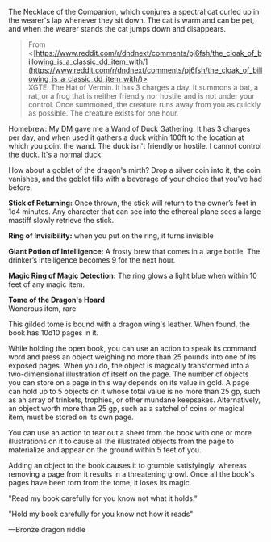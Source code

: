 The Necklace of the Companion, which conjures a spectral cat curled up in the wearer's lap whenever they sit down. The cat is warm and can be pet, and when the wearer stands the cat jumps down and disappears.
 > From <[https://www.reddit.com/r/dndnext/comments/pj6fsh/the_cloak_of_billowing_is_a_classic_dd_item_with/](https://www.reddit.com/r/dndnext/comments/pj6fsh/the_cloak_of_billowing_is_a_classic_dd_item_with/)>   
XGTE: The Hat of Vermin. It has 3 charges a day. It summons a bat, a rat, or a frog that is neither friendly nor hostile and is not under your control. Once summoned, the creature runs away from you as quickly as possible. The creature exists for one hour.
 
Homebrew: My DM gave me a Wand of Duck Gathering. It has 3 charges per day, and when used it gathers a duck within 100ft to the location at which you point the wand. The duck isn't friendly or hostile. I cannot control the duck. It's a normal duck.
 
How about a goblet of the dragon's mirth? Drop a silver coin into it, the coin vanishes, and the goblet fills with a beverage of your choice that you've had before.
          
**Stick of Returning:** Once thrown, the stick will return to the owner’s feet in 1d4 minutes. Any character that can see into the ethereal plane sees a large mastiff slowly retrieve the stick.
 
**Ring of Invisibility:** when you put on the ring, it turns invisible
 
**Giant Potion of Intelligence:** A frosty brew that comes in a large bottle. The drinker’s intelligence becomes 9 for the next hour.
 
**Magic Ring of Magic Detection:** The ring glows a light blue when within 10 feet of any magic item.
   

**Tome of the Dragon's Hoard**  
Wondrous item, rare
 
This gilded tome is bound with a dragon wing's leather. When found, the book has 10d10 pages in it.
 
While holding the open book, you can use an action to speak its command word and press an object weighing no more than 25 pounds into one of its exposed pages. When you do, the object is magically transformed into a two-dimensional illustration of itself on the page. The number of objects you can store on a page in this way depends on its value in gold. A page can hold up to 5 objects on it whose total value is no more than 25 gp, such as an array of trinkets, trophies, or other mundane keepsakes. Alternatively, an object worth more than 25 gp, such as a satchel of coins or magical item, must be stored on its own page.
 
You can use an action to tear out a sheet from the book with one or more illustrations on it to cause all the illustrated objects from the page to materialize and appear on the ground within 5 feet of you.
 
Adding an object to the book causes it to grumble satisfyingly, whereas removing a page from it results in a threatening growl. Once all the book's pages have been torn from the tome, it loses its magic.
 
"Read my book carefully for you know not what it holds."
 
"Hold my book carefully for you know not how it reads"
 
—Bronze dragon riddle